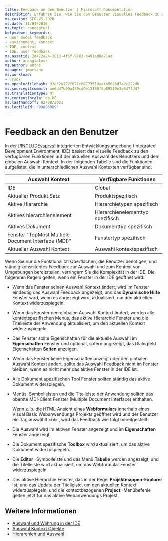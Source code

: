 ```yaml
---
title: Feedback an den Benutzer | Microsoft-Dokumentation
description: Erfahren Sie, wie Sie dem Benutzer visuelles Feedback zu den verfügbaren Funktionen in der integrierten Entwicklungsumgebung (IDE) von Visual Studio bereitstellen.
ms.custom: SEO-VS-2020
ms.date: 11/04/2016
ms.topic: conceptual
helpviewer_keywords:
- user model feedback
- environment, context
- IDE, context
- IDE, user feedback
ms.assetid: 2d472a24-3813-4f5f-9783-b491ad8a71ad
author: acangialosi
ms.author: anthc
manager: jmartens
ms.workload:
- vssdk
ms.openlocfilehash: 33e52a277f621c80773518ae4b9606d7a2c222db
ms.sourcegitcommit: ae6d47b09a439cd0e13180f5e89510e3e347fd47
ms.translationtype: MT
ms.contentlocale: de-DE
ms.lasthandoff: 02/08/2021
ms.locfileid: "99886989"
---
```

# <a name="feedback-to-the-user"></a>Feedback an den Benutzer
In der [!INCLUDE[vsprvs](../../code-quality/includes/vsprvs_md.md)] integrierten Entwicklungsumgebung (Integrated Development Environment, IDE) basiert das visuelle Feedback zu den verfügbaren Funktionen auf der aktuellen Auswahl des Benutzers und dem globalen Auswahl Kontext. In der folgenden Tabelle sind die Funktionen aufgelistet, die in unterschiedlichen Auswahl Kontexten verfügbar sind.

|Auswahl Kontext|Verfügbare Funktionen|
|-----------------------|-----------------------------|
|IDE|Global|
|Aktueller Produkt Satz|Produktspezifisch|
|Aktive Hierarchie|Hierarchietypen spezifisch|
|Aktives hierarchienelement|Hierarchienelementtyp spezifisch|
|Aktives Dokument|Dokumenttyp spezifisch|
|Fenster "TopMost Multiple Document Interface (MDI)"|Fenstertyp spezifisch|
|Aktueller Auswahl Kontext|Auswahl kontextspezifisch|

 Wenn Sie nur die Funktionalität Oberflächen, die Benutzer benötigen, und ständig konsistentes Feedback zur Auswahl und zum Kontext von Umgebungen bereitstellen, verringern Sie die Komplexität in der IDE. Die folgenden Regeln gelten, wenn ein Fenster in der IDE geöffnet wird:

- Wenn das Fenster seinen Auswahl Kontext ändert, wird im Fenster eindeutig das Auswahl Feedback angezeigt, und das **Dynamische Hilfe** Fenster wird, wenn es angezeigt wird, aktualisiert, um den aktuellen Kontext widerzuspiegeln.

- Wenn das Fenster den globalen Auswahl Kontext ändert, werden alle kontextspezifischen Menüs, das aktive Hierarchie Fenster und die Titelleiste der Anwendung aktualisiert, um den aktuellen Kontext widerzuspiegeln.

- Das Fenster sollte Eigenschaften für die aktuelle Auswahl im **Eigenschaften** Fenster und optional, sofern angezeigt, das Dialogfeld Eigenschaften **Seiten** anzeigen.

- Wenn das Fenster keine Eigenschaften anzeigt oder den globalen Auswahl Kontext ändert, sollte das Auswahl Feedback nicht im Fenster bleiben, wenn es nicht mehr das aktive Fenster in der IDE ist.

- Alle Dokument spezifischen Tool Fenster sollten ständig das aktive Dokument widerspiegeln.

- Menüs, Symbolleisten und die Titelleiste der Anwendung sollten das oberste MDI-Client Fenster (Multiple Document Interface) enthalten.

  Wenn z. b. die HTML-Ansicht eines **Webformulars** innerhalb eines Visual Basic Webanwendungs Projekts geöffnet wird und der Benutzer ein Tag auswählt `<td>` , wird das Feedback wie folgt bereitgestellt:

- Die Auswahl wird im aktiven Fenster angezeigt und im **Eigenschaften** Fenster angezeigt.

- Die Dokument spezifische **Toolbox** wird aktualisiert, um das aktive Dokument widerzuspiegeln.

- Die **Editor** -Symbolleiste und das Menü **Tabelle** werden angezeigt, und die Titelleiste wird aktualisiert, um das Webformular Fenster widerzuspiegeln.

- Das aktive Hierarchie Fenster, das in der Regel **Projektmappen-Explorer** ist, und das Update der Titelleiste, um den aktuellen Kontext widerzuspiegeln, und die kontextbezogenen **Project** -Menübefehle gelten jetzt für das aktive Webanwendungs Projekt.

## <a name="see-also"></a>Weitere Informationen
- [Auswahl und Währung in der IDE](../../extensibility/internals/selection-and-currency-in-the-ide.md)
- [Auswahl Kontext Objekte](../../extensibility/internals/selection-context-objects.md)
- [Hierarchien und Auswahl](../../extensibility/internals/hierarchies-and-selection.md)
